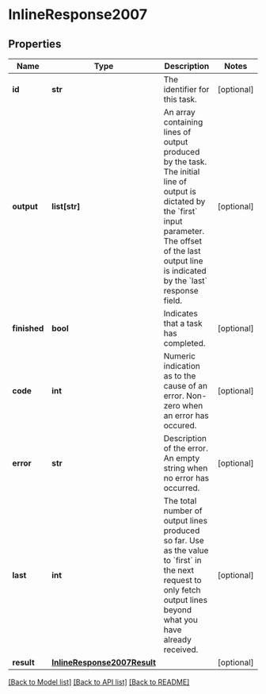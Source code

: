 # InlineResponse2007

## Properties
Name | Type | Description | Notes
------------ | ------------- | ------------- | -------------
**id** | **str** | The identifier for this task. | [optional] 
**output** | **list[str]** | An array containing lines of output produced by the task. The initial line of output is dictated by the &#x60;first&#x60; input parameter. The offset of the last output line is indicated by the &#x60;last&#x60; response field. | [optional] 
**finished** | **bool** | Indicates that a task has completed. | [optional] 
**code** | **int** | Numeric indication as to the cause of an error. Non-zero when an error has occured. | [optional] 
**error** | **str** | Description of the error. An empty string when no error has occurred. | [optional] 
**last** | **int** | The total number of output lines produced so far. Use as the value to &#x60;first&#x60; in the next request to only fetch output lines beyond what you have already received. | [optional] 
**result** | [**InlineResponse2007Result**](InlineResponse2007Result.md) |  | [optional] 

[[Back to Model list]](../README.md#documentation-for-models) [[Back to API list]](../README.md#documentation-for-api-endpoints) [[Back to README]](../README.md)

